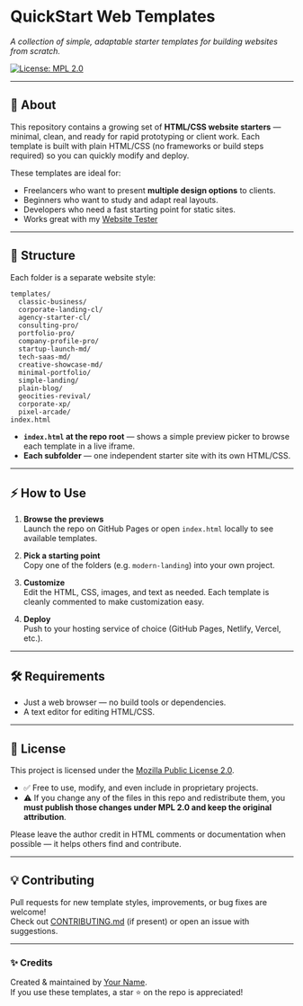 # QuickStart Web Templates
*A collection of simple, adaptable starter templates for building websites from scratch.*

[![License: MPL 2.0](https://img.shields.io/badge/License-MPL%202.0-brightgreen.svg)](LICENSE)

---

## 🚀 About
This repository contains a growing set of **HTML/CSS website starters** — minimal, clean, and ready for rapid prototyping or client work. Each template is built with plain HTML/CSS (no frameworks or build steps required) so you can quickly modify and deploy.

These templates are ideal for:
- Freelancers who want to present **multiple design options** to clients.
- Beginners who want to study and adapt real layouts.
- Developers who need a fast starting point for static sites.
- Works great with my [Website Tester](https://github.com/Nick73/website-tester)
---

## 📂 Structure

Each folder is a separate website style:

```
templates/
  classic-business/
  corporate-landing-cl/
  agency-starter-cl/
  consulting-pro/
  portfolio-pro/
  company-profile-pro/
  startup-launch-md/
  tech-saas-md/
  creative-showcase-md/
  minimal-portfolio/
  simple-landing/
  plain-blog/
  geocities-revival/
  corporate-xp/
  pixel-arcade/
index.html
```

- **`index.html` at the repo root** — shows a simple preview picker to browse each template in a live iframe.
- **Each subfolder** — one independent starter site with its own HTML/CSS.

---

## ⚡ How to Use

1. **Browse the previews**  
   Launch the repo on GitHub Pages or open `index.html` locally to see available templates.

2. **Pick a starting point**  
   Copy one of the folders (e.g. `modern-landing`) into your own project.

3. **Customize**  
   Edit the HTML, CSS, images, and text as needed. Each template is cleanly commented to make customization easy.

4. **Deploy**  
   Push to your hosting service of choice (GitHub Pages, Netlify, Vercel, etc.).

---

## 🛠️ Requirements

- Just a web browser — no build tools or dependencies.
- A text editor for editing HTML/CSS.

---

## 🧾 License

This project is licensed under the [Mozilla Public License 2.0](LICENSE).  
- ✅ Free to use, modify, and even include in proprietary projects.  
- ⚠️ If you change any of the files in this repo and redistribute them, you **must publish those changes under MPL 2.0 and keep the original attribution**.

Please leave the author credit in HTML comments or documentation when possible — it helps others find and contribute.

---

## 💡 Contributing

Pull requests for new template styles, improvements, or bug fixes are welcome!  
Check out [CONTRIBUTING.md](CONTRIBUTING.md) (if present) or open an issue with suggestions.

---

### ✨ Credits
Created & maintained by [Your Name](https://github.com/yourusername).  
If you use these templates, a star ⭐ on the repo is appreciated!
